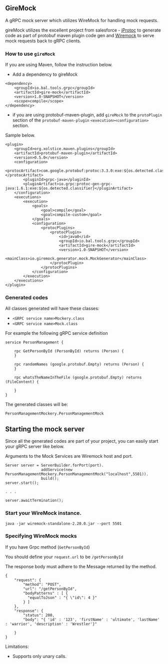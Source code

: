 ## GireMock

A gRPC mock server which utilizes WireMock for handling mock requests.

gireMock utilizes the excellent project from salesforce - [jProtoc](https://github.com/salesforce/grpc-java-contrib/tree/master/jprotoc) to generate code as part of protobuf maven plugin code gen and [Wiremock](http://wiremock.org/) to serve mock requests back to gRPC clients.


### How to use `gireMock`

If you are using Maven, follow the instruction below.


* Add a dependency to gireMock

```
<dependency>
    <groupId>io.bal.tools.grpc</groupId>
    <artifactId>gire-mock</artifactId>
    <version>1.0-SNAPSHOT</version>
    <scope>compile</scope>
</dependency>
```

* if you are using protobuf-maven-plugin, add `gireMock` to the `protoPlugin` section of the `protobuf-maven-plugin` `<execution><configuration>` section.

Sample below.

```
<plugin>
    <groupId>org.xolstice.maven.plugins</groupId>
    <artifactId>protobuf-maven-plugin</artifactId>
    <version>0.5.0</version>
    <configuration>
        <protocArtifact>com.google.protobuf:protoc:3.3.0:exe:${os.detected.classifier}</protocArtifact>
        <pluginId>grpc-java</pluginId>
        <pluginArtifact>io.grpc:protoc-gen-grpc-java:1.6.1:exe:${os.detected.classifier}</pluginArtifact>
    </configuration>
    <executions>
        <execution>
            <goals>
                <goal>compile</goal>
                <goal>compile-custom</goal>
            </goals>
            <configuration>
                <protocPlugins>
                    <protocPlugin>
                        <id>java8</id>
                        <groupId>io.bal.tools.grpc</groupId>
                        <artifactId>gire-mock</artifactId>
                        <version>1.0-SNAPSHOT</version>
                        <mainClass>io.giremock.generator.mock.MockGenerator</mainClass>
                    </protocPlugin>
                </protocPlugins>
            </configuration>
        </execution>
    </executions>
</plugin>
```

### Generated codes
All classes generated will have these classes:

* `<GRPC service name>Mockery.class`
* `<GRPC service name>Mock.class`

For example the following gRPC service definition

```
service PersonManagement {

    rpc GetPersonById (PersonById) returns (Person) {
    }

    rpc randomNames (google.protobuf.Empty) returns (Person) {
    }

    rpc whatsTheNameInTheFile (google.protobuf.Empty) returns (FileContent) {

    }
}
```

The generated classes will be:

`PersonManagementMockery.PersonManagementMock`

## Starting the mock server

Since all the generated codes are part of your project, you can easily start your gRPC server like below.

Arguments to the Mock Services are Wiremock host and port.


```
Server server = ServerBuilder.forPort(port).
                addService(new PersonManagementMockery.PersonManagementMock("localhost",5501)).
                build();
server.start();

. . . 
       
server.awaitTermination();
```

###  Start your WireMock instance.

`java -jar wiremock-standalone-2.20.0.jar --port 5501`

### Specifying WireMock mocks

If you have Grpc method (`GetPersonById`)

You should define your `request.url` to be `/getPersonById`

The response body must adhere to the Message returned by the method.


```
{
    "request": {
        "method": "POST",
        "url": "/getPersonById", 
        "bodyPatterns" : [ {
          "equalToJson" : "{ \"id\": 4 }"
        } ]
    },
    "response": {
        "status": 200,
        "body": "{ 'id' : '123', 'firstName' : 'ultimate', 'lastName' : 'warrior', 'description' : 'Wrestler'}"
       
    }
}

```



Limitations:
*  Supports only unary calls.
